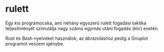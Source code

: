 # rulett

Egy kis programocska, ami néhány egyszerű rulett fogadási taktika teljesítményét szimulálja nagy számú egymás utáni fogadás (kör) esetén.

Rust és Bash nyelveket használok, az ábrázoláshoz pedig a Gnuplot programot veszem igénybe.
